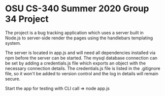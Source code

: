 # OSU CS-340 Summer 2020 Group 34 Project 

The project is a bug tracking application which uses a server built in 
Node.js to server-side render the pages using the handlebars templating
system.

The server is located in app.js and will need all dependencies installed
via npm before the server can be started. The mysql database connection
can be set by adding a credentials.js file which exports an object with
the necessary connection details. The credentials.js file is listed in
the .gitignore file, so it won't be added to version control and the
log in details will remain secure.

Start the app for testing with CLI call => node app.js 
